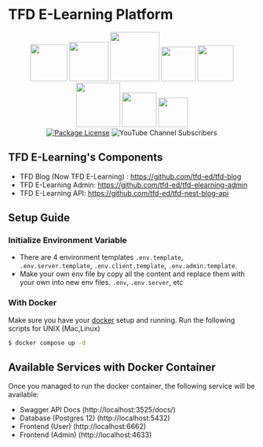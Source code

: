 <h1>TFD E-Learning Platform </h1>  
<p align="center">  
<img src="https://img.shields.io/badge/docker-%230db7ed.svg?style=for-the-badge&logo=docker&logoColor=white" width="75">  
<img src="https://img.shields.io/badge/node.js-%2343853D.svg?style=for-the-badge&logo=node.js&logoColor=white" width="80">  
<img src="https://img.shields.io/badge/typescript-%23007ACC.svg?style=for-the-badge&logo=typescript&logoColor=white" width="100">  
<img src="https://img.shields.io/badge/nginx-%23009639.svg?style=for-the-badge&logo=nginx&logoColor=white" width="70">  
<img src="https://img.shields.io/badge/nestjs-%23E0234E.svg?style=for-the-badge&logo=nestjs&logoColor=white" width="73">  
<img src="https://img.shields.io/badge/postgres-%23316192.svg?style=for-the-badge&logo=postgresql&logoColor=white" width="90">  
<img src="https://img.shields.io/badge/redis-%23DD0031.svg?style=for-the-badge&logo=redis&logoColor=white" width="70">  
<img src="https://img.shields.io/badge/-jest-%23C21325?style=for-the-badge&logo=jest&logoColor=white" width="60">  
<br/>  
<a href="https://www.mit.edu/~amini/LICENSE.md" target="_blank"><img src="https://img.shields.io/badge/License-MIT-blue.svg" alt="Package License" /></a>  
<img alt="YouTube Channel Subscribers" src="https://img.shields.io/youtube/channel/subscribers/UCJHZ__wUxS9lgTZHMxpMJcQ?style=social">  
</p>  

## TFD E-Learning's Components
- TFD Blog (Now TFD E-Learning) : https://github.com/tfd-ed/tfd-blog
- TFD E-Learning Admin: https://github.com/tfd-ed/tfd-elearning-admin
- TFD E-Learning API: https://github.com/tfd-ed/tfd-nest-blog-api

## Setup Guide
### Initialize Environment Variable
- There are 4 environment templates `.env.template`, `.env.server.template`, `.env.client.template`, `.env.admin.template`.
- Make your own env file by copy all the content and replace them with your own into new env files. `.env`, `.env.server`, etc 
### With Docker
Make sure you have your [docker](https://docs.docker.com/engine/install/) setup and running.
Run the following scripts for UNIX (Mac,Linux)
```bash  
$ docker compose up -d
```  

## Available Services with Docker Container
Once you managed to run the docker container, the following service will be available:
- Swagger API Docs (http://localhost:3525/docs/)
- Database (Postgres 12) (http://localhost:5432)
- Frontend (User) (http://localhost:6662)
- Frontend (Admin) (http://localhost:4633)
